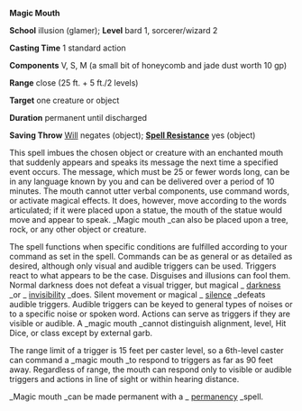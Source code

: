  **Magic Mouth**

**School** illusion (glamer); **Level** bard 1, sorcerer/wizard 2

**Casting Time** 1 standard action

**Components** V, S, M (a small bit of honeycomb and jade dust worth 10 gp)

**Range** close (25 ft. + 5 ft./2 levels)

**Target** one creature or object

**Duration** permanent until discharged

**Saving Throw** [Will](../combat.md#_will) negates (object); **[Spell Resistance](../glossary.md#_spell-resistance)** yes (object)

This spell imbues the chosen object or creature with an enchanted mouth that suddenly appears and speaks its message the next time a specified event occurs. The message, which must be 25 or fewer words long, can be in any language known by you and can be delivered over a period of 10 minutes. The mouth cannot utter verbal components, use command words, or activate magical effects. It does, however, move according to the words articulated; if it were placed upon a statue, the mouth of the statue would move and appear to speak. _Magic mouth _can also be placed upon a tree, rock, or any other object or creature.

The spell functions when specific conditions are fulfilled according to your command as set in the spell. Commands can be as general or as detailed as desired, although only visual and audible triggers can be used. Triggers react to what appears to be the case. Disguises and illusions can fool them. Normal darkness does not defeat a visual trigger, but magical _ [darkness](darkness.md#_darkness) _or _ [invisibility](invisibility.md#_invisibility) _does. Silent movement or magical _ [silence](silence.md#_silence) _defeats audible triggers. Audible triggers can be keyed to general types of noises or to a specific noise or spoken word. Actions can serve as triggers if they are visible or audible. A _magic mouth _cannot distinguish alignment, level, Hit Dice, or class except by external garb.

The range limit of a trigger is 15 feet per caster level, so a 6th-level caster can command a _magic mouth _to respond to triggers as far as 90 feet away. Regardless of range, the mouth can respond only to visible or audible triggers and actions in line of sight or within hearing distance.

_Magic mouth _can be made permanent with a _ [permanency](permanency.md#_permanency) _spell.

